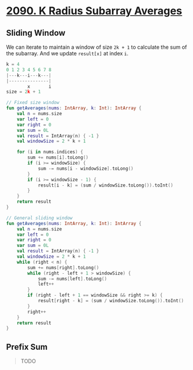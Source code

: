 # [2090. K Radius Subarray Averages](https://leetcode.com/problems/k-radius-subarray-averages/description/)

## Sliding Window
We can iterate to maintain a window of size `2k + 1` to calculate the sum of the subarray. And we update `result[x]` at index `i`.
```js
k = 4
0 1 2 3 4 5 6 7 8
|---k---i---k---|
|---------------|
        x       i
size = 2k + 1
```

```kotlin
// Fixed size window
fun getAverages(nums: IntArray, k: Int): IntArray {
    val n = nums.size
    var left = 0
    var right = 0
    var sum = 0L
    val result = IntArray(n) { -1 }
    val windowSize = 2 * k + 1

    for (i in nums.indices) {
        sum += nums[i].toLong()
        if (i >= windowSize) {
            sum -= nums[i - windowSize].toLong()
        }
        if (i >= windowSize - 1) {
            result[i - k] = (sum / windowSize.toLong()).toInt()
        }
    }
    return result
}

// General sliding window
fun getAverages(nums: IntArray, k: Int): IntArray {
    val n = nums.size
    var left = 0
    var right = 0
    var sum = 0L
    val result = IntArray(n) { -1 }
    val windowSize = 2 * k + 1
    while (right < n) {
        sum += nums[right].toLong()
        while (right - left + 1 > windowSize) {
            sum -= nums[left].toLong()
            left++
        }
        if (right - left + 1 == windowSize && right >= k) {
            result[right - k] = (sum / windowSize.toLong()).toInt()
        }
        right++
    }   
    return result
}
```

## Prefix Sum
> TODO